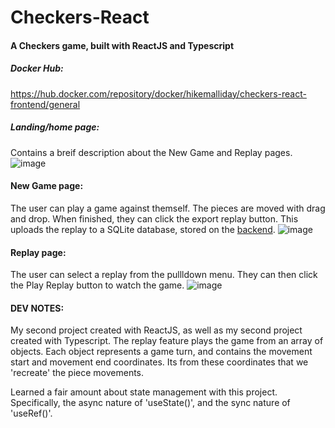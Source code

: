 # Checkers-React
#### A Checkers game, built with ReactJS and Typescript

##### Docker Hub:

https://hub.docker.com/repository/docker/hikemalliday/checkers-react-frontend/general

##### Landing/home page:
Contains a breif description about the New Game and Replay pages.
![image](https://github.com/hikemalliday/checkers-react/assets/117792777/dd444abf-5927-47b0-9394-48a64143df6a)

#### New Game page:
The user can play a game against themself. The pieces are moved with drag and drop. When finished, they can click the export replay button. This uploads the replay to a SQLite database, stored on the [backend](https://github.com/hikemalliday/checkers-react-BACKEND).
![image](https://github.com/hikemalliday/checkers-react/assets/117792777/6811f631-d8a8-4a75-aa3c-b7aaa1b94ad5)

#### Replay page:
The user can select  a replay from the pullldown menu. They can then click the Play Replay button to watch the game.
![image](https://cdn.discordapp.com/attachments/617825237752479751/1177755506832576533/image.png?ex=6573a94a&is=6561344a&hm=1f8b00c24b7ebc3779e30dcaadaf581fb514f3d222c4716863c39300962696ef&)

#### DEV NOTES:
My second project created with ReactJS, as well as my second project created with Typescript. The replay feature plays the game from an array of objects. Each object represents a game turn, and contains the movement start and movement end coordinates. Its from these coordinates that we 'recreate' the piece movements.

Learned a fair amount about state management with this project. Specifically, the async nature of 'useState()', and the sync nature of 'useRef()'.


